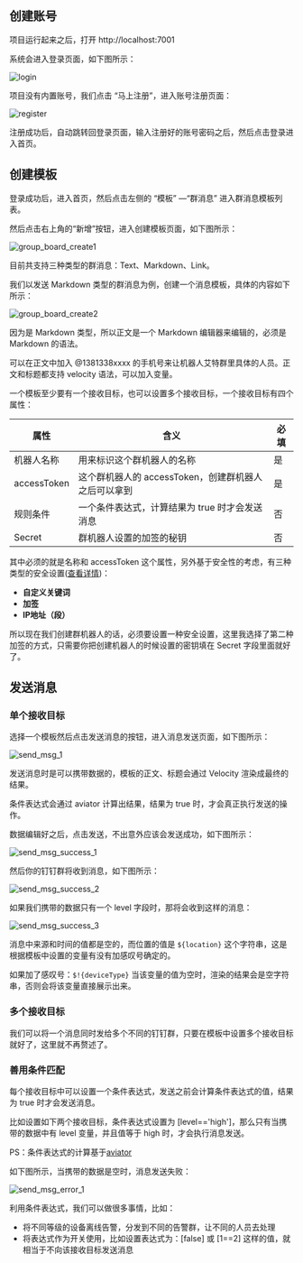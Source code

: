 ## 创建账号

项目运行起来之后，打开 http://localhost:7001

系统会进入登录页面，如下图所示：

![login](weboperation/login.jpg)

项目没有内置账号，我们点击 “马上注册”，进入账号注册页面：

![register](weboperation/register.jpg)

注册成功后，自动跳转回登录页面，输入注册好的账号密码之后，然后点击登录进入首页。



## **创建模板**

登录成功后，进入首页，然后点击左侧的 “模板” —“群消息” 进入群消息模板列表。

然后点击右上角的“新增”按钮，进入创建模板页面，如下图所示：

![group_board_create1](weboperation/group_board_create1.jpg)

目前共支持三种类型的群消息：Text、Markdown、Link。

我们以发送 Markdown 类型的群消息为例，创建一个消息模板，具体的内容如下所示：

![group_board_create2](weboperation/group_board_create2.jpg)

因为是 Markdown 类型，所以正文是一个 Markdown 编辑器来编辑的，必须是 Markdown 的语法。

可以在正文中加入 @1381338xxxx 的手机号来让机器人艾特群里具体的人员。正文和标题都支持 velocity 语法，可以加入变量。

一个模板至少要有一个接收目标，也可以设置多个接收目标，一个接收目标有四个属性：

| 属性        | 含义                                                 | 必填 |
| ----------- | ---------------------------------------------------- | ---- |
| 机器人名称  | 用来标识这个群机器人的名称                           | 是   |
| accessToken | 这个群机器人的 accessToken，创建群机器人之后可以拿到 | 是   |
| 规则条件    | 一个条件表达式，计算结果为 true 时才会发送消息       | 否   |
| Secret      | 群机器人设置的加签的秘钥                             | 否   |

其中必须的就是名称和 accessToken 这个属性，另外基于安全性的考虑，有三种类型的安全设置([查看详情](https://ding-doc.dingtalk.com/doc#/serverapi2/qf2nxq))：

- **自定义关键词**
- **加签**
- **IP地址（段）**

所以现在我们创建群机器人的话，必须要设置一种安全设置，这里我选择了第二种加签的方式，只需要你把创建机器人的时候设置的密钥填在 Secret 字段里面就好了。



## **发送消息**

### 单个接收目标

选择一个模板然后点击发送消息的按钮，进入消息发送页面，如下图所示：

![send_msg_1](weboperation/send_msg_1.jpg)

发送消息时是可以携带数据的，模板的正文、标题会通过 Velocity 渲染成最终的结果。

条件表达式会通过 aviator 计算出结果，结果为 true 时，才会真正执行发送的操作。

数据编辑好之后，点击发送，不出意外应该会发送成功，如下图所示：

![send_msg_success_1](weboperation/send_msg_success_1.jpg)

然后你的钉钉群将收到消息，如下图所示：

![send_msg_success_2](weboperation/send_msg_success_2.jpg)

如果我们携带的数据只有一个 level 字段时，那将会收到这样的消息：

![send_msg_success_3](weboperation/send_msg_success_3.jpg)

消息中来源和时间的值都是空的，而位置的值是 `${location}` 这个字符串，这是根据模板中设置的变量有没有加感叹号确定的。

如果加了感叹号：`$!{deviceType}` 当该变量的值为空时，渲染的结果会是空字符串，否则会将该变量直接展示出来。

### 多个接收目标

我们可以将一个消息同时发给多个不同的钉钉群，只要在模板中设置多个接收目标就好了，这里就不再赘述了。



### 善用条件匹配

每个接收目标中可以设置一个条件表达式，发送之前会计算条件表达式的值，结果为 true 时才会发送消息。

比如设置如下两个接收目标，条件表达式设置为 [level=='high']，那么只有当携带的数据中有 level 变量，并且值等于 high 时，才会执行消息发送。

PS：条件表达式的计算基于[aviator](https://github.com/killme2008/aviator)

如下图所示，当携带的数据是空时，消息发送失败：

![send_msg_error_1](weboperation/send_msg_error_1.jpg)

利用条件表达式，我们可以做很多事情，比如：

- 将不同等级的设备离线告警，分发到不同的告警群，让不同的人员去处理
- 将表达式作为开关使用，比如设置表达式为：[false] 或 [1==2] 这样的值，就相当于不向该接收目标发送消息

